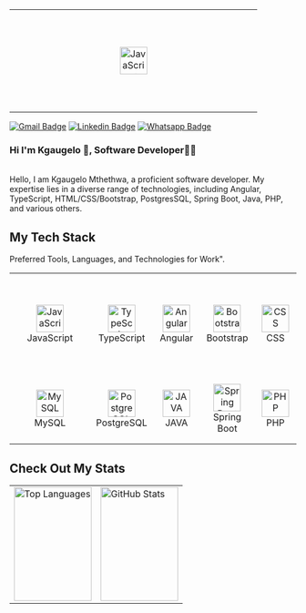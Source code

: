 <table>
  <tr>
   <td align="center" width="419" height="180">
        <img src="https://unsplash.com/photos/black-haired-woman-in-white-and-red-dress-figurine-49X42qrgUmQ width="48" height="48" alt="JavaScript" />
   </td>
  </tr>
</table>
   
[![Gmail Badge](https://img.shields.io/badge/-Gmail-c14438?style=flat-square&logo=Gmail&logoColor=white)](mailto:mthethwakl15@gmail.com)
[![Linkedin Badge](https://img.shields.io/badge/-LinkedIn-0e76a8?style=flat-square&logo=Linkedin&logoColor=white)](https://www.linkedin.com/in/kgaugelo-mthethwa-00a22520a/)
[![Whatsapp Badge](https://img.shields.io/badge/-Whatsapp-4CA143?style=flat-square&labelColor=4CA143&logo=whatsapp&logoColor=white&link=https://api.whatsapp.com/send?phone=+27678827616&text=Hello!👋)](https://api.whatsapp.com/send?phone=+27678827616&text=Hello!👋)

### Hi I'm Kgaugelo 👋, Software Developer👨‍💻
<br/>
Hello, I am Kgaugelo Mthethwa, a proficient software developer. My expertise lies in a diverse range of technologies, including Angular, TypeScript, HTML/CSS/Bootstrap, PostgresSQL, Spring Boot, Java, PHP, and various others.
<h2 align="left" id="tech">My Tech Stack</h2>

Preferred Tools, Languages, and Technologies for Work".
<table>
  <tr>
   <td align="center" width="419" height="180">
        <img src="https://raw.githubusercontent.com/MacroPower/MacroPower/master/img/javascript-original.svg" width="48" height="48" alt="JavaScript" />
      <br>JavaScript
    </td>
    <td align="center" width="120" height="120">
        <img src="https://raw.githubusercontent.com/MacroPower/MacroPower/master/img/typescript-original.svg" width="48" height="48" alt="TypeScript" />
      <br>TypeScript
    </td>
     <td align="center" width="120" height="120">
        <img src="https://angular.io/assets/images/logos/angular/angular.svg" width="48" height="48" alt="Angular" />
      <br>Angular
    </td>
    <td align="center" width="120" height="120">
      <img src="https://cdn.worldvectorlogo.com/logos/bootstrap-4.svg" width="48" height="48" alt="Bootstrap" />
      <br>Bootstrap
    </td>
     </td>
        <td align="center" width="120" height="120">
        <img src="https://upload.wikimedia.org/wikipedia/commons/thumb/6/62/CSS3_logo.svg/800px-CSS3_logo.svg.png" width="48" height="48" alt="CSS" />
      <br>CSS
    </td>
  </tr>
  <tr>
    <td align="center" width="120" height="120">
        <img src="https://upload.wikimedia.org/wikipedia/fr/thumb/6/62/MySQL.svg/1280px-MySQL.svg.png" width="48" height="48" alt="MySQL" />
      <br>MySQL
  </td>
    <td align="center" width="120" height="120">
        <img src="https://wiki.postgresql.org/images/3/30/PostgreSQL_logo.3colors.120x120.png" width="48" height="48" alt="PostgreSQL" />
      <br>PostgreSQL
  </td>
   <td align="center" width="120" height="120">
        <img src="https://seeklogo.com/images/J/java-logo-7F8B35BAB3-seeklogo.com.png" width="48" height="48" alt="JAVA" />
      <br>JAVA
    </td>
      <td align="center" width="120" height="120">
        <img src="https://upload.wikimedia.org/wikipedia/commons/thumb/7/79/Spring_Boot.svg/512px-Spring_Boot.svg.png" width="48" height="48" alt="Spring Boot" />
      <br>Spring Boot
    </td>
      <td align="center" width="120" height="120">
        <img src="https://upload.wikimedia.org/wikipedia/commons/2/27/PHP-logo.svg" width="48" height="48" alt="PHP" />
      <br>PHP
    </td>
  </tr>
</table>
<h2 align="left" id="tech">Check Out My Stats</h2>

<table style="width: 100%">
  <tr>
    <td style="width: 50%">
      <a href="https://github.com/anuraghazra/github-readme-stats">
        <img src="https://github-readme-stats.vercel.app/api/top-langs/?username=code-geek15&layout=compact&theme=blueberry" alt="Top Languages" style="width: 100%; height: 200px;" />
      </a>
    </td>
    <td style="width: 50%">
      <a href="https://github.com/anuraghazra/github-readme-stats">
        <img src="https://github-readme-stats.vercel.app/api?username=code-geek15&show_icons=true&theme=blueberry" alt="GitHub Stats" style="width: 100%; height: 200px;" />
      </a>
    </td>
  </tr>
</table>





